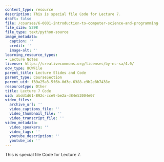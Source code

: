 ```yaml
---
content_type: resource
description: This is special file Code for Lecture 7.
draft: false
file: /courses/6-0001-introduction-to-computer-science-and-programming-in-python-fall-2016/abdd1d61892ccce9be2ad84e52004e07_lec7_debug_except.py
file_size: 5298
file_type: text/python-source
image_metadata:
  caption: ''
  credit: ''
  image-alt: ''
learning_resource_types:
- Lecture Notes
license: https://creativecommons.org/licenses/by-nc-sa/4.0/
ocw_type: OCWFile
parent_title: Lecture Slides and Code
parent_type: CourseSection
parent_uid: f39a25a3-5f6b-0d3e-6388-e9b2e8b7438e
resourcetype: Other
title: Lecture 7 Code
uid: abdd1d61-892c-cce9-be2a-d84e52004e07
video_files:
  archive_url: ''
  video_captions_file: ''
  video_thumbnail_file: ''
  video_transcript_file: ''
video_metadata:
  video_speakers: ''
  video_tags: ''
  youtube_description: ''
  youtube_id: ''
---
```

This is special file Code for Lecture 7.